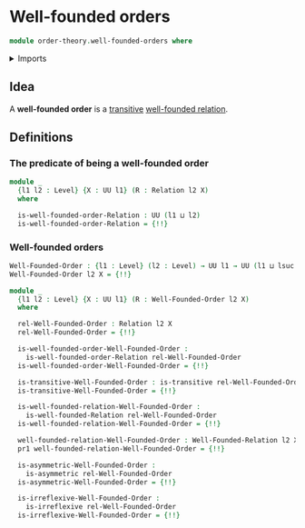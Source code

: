 # Well-founded orders

```agda
module order-theory.well-founded-orders where
```

<details><summary>Imports</summary>

```agda
open import foundation.binary-relations
open import foundation.cartesian-product-types
open import foundation.dependent-pair-types
open import foundation.universe-levels

open import order-theory.well-founded-relations
```

</details>

## Idea

A **well-founded order** is a [transitive](foundation.binary-relations.md)
[well-founded relation](order-theory.well-founded-relations.md).

## Definitions

### The predicate of being a well-founded order

```agda
module _
  {l1 l2 : Level} {X : UU l1} (R : Relation l2 X)
  where

  is-well-founded-order-Relation : UU (l1 ⊔ l2)
  is-well-founded-order-Relation = {!!}
```

### Well-founded orders

```agda
Well-Founded-Order : {l1 : Level} (l2 : Level) → UU l1 → UU (l1 ⊔ lsuc l2)
Well-Founded-Order l2 X = {!!}

module _
  {l1 l2 : Level} {X : UU l1} (R : Well-Founded-Order l2 X)
  where

  rel-Well-Founded-Order : Relation l2 X
  rel-Well-Founded-Order = {!!}

  is-well-founded-order-Well-Founded-Order :
    is-well-founded-order-Relation rel-Well-Founded-Order
  is-well-founded-order-Well-Founded-Order = {!!}

  is-transitive-Well-Founded-Order : is-transitive rel-Well-Founded-Order
  is-transitive-Well-Founded-Order = {!!}

  is-well-founded-relation-Well-Founded-Order :
    is-well-founded-Relation rel-Well-Founded-Order
  is-well-founded-relation-Well-Founded-Order = {!!}

  well-founded-relation-Well-Founded-Order : Well-Founded-Relation l2 X
  pr1 well-founded-relation-Well-Founded-Order = {!!}

  is-asymmetric-Well-Founded-Order :
    is-asymmetric rel-Well-Founded-Order
  is-asymmetric-Well-Founded-Order = {!!}

  is-irreflexive-Well-Founded-Order :
    is-irreflexive rel-Well-Founded-Order
  is-irreflexive-Well-Founded-Order = {!!}
```
